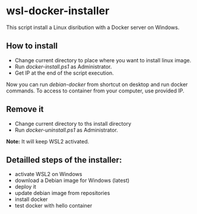 # wsl-docker-installer

This script install a Linux disribution with a Docker server on Windows.

## How to install
- Change current directory to place where you want to install linux image.
- Run _docker-install.ps1_ as Administrator.
- Get IP at the end of the script execution.

Now you can run _debian-docker_ from shortcut on desktop and run docker commands. To access to container from your computer, use provided IP.

## Remove it
- Change current directory to ths install directory
- Run _docker-uninstall.ps1_ as Administrator.

__Note:__ It will keep WSL2 activated.

## Detailled steps of the installer:
- activate WSL2 on Windows
- download a Debian image for Windows (latest)
- deploy it
- update debian image from repositories
- install docker
- test docker with hello container

